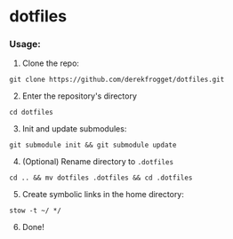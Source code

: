 # dotfiles

### Usage:

1. Clone the repo:

`git clone https://github.com/derekfrogget/dotfiles.git`

2. Enter the repository's directory

`cd dotfiles`

3. Init and update submodules:

`git submodule init && git submodule update`

4. (Optional) Rename directory to `.dotfiles`

`cd .. && mv dotfiles .dotfiles && cd .dotfiles`

5. Create symbolic links in the home directory:

`stow -t ~/ */`

6. Done!
